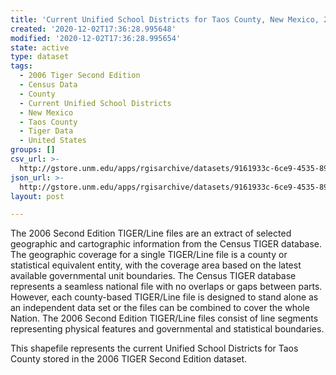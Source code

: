 ```yaml
---
title: 'Current Unified School Districts for Taos County, New Mexico, 2006se TIGER'
created: '2020-12-02T17:36:28.995648'
modified: '2020-12-02T17:36:28.995654'
state: active
type: dataset
tags:
  - 2006 Tiger Second Edition
  - Census Data
  - County
  - Current Unified School Districts
  - New Mexico
  - Taos County
  - Tiger Data
  - United States
groups: []
csv_url: >-
  http://gstore.unm.edu/apps/rgisarchive/datasets/9161933c-6ce9-4535-893c-50570686ae50/tgr2006se_taos_sdunicu.derived.csv
json_url: >-
  http://gstore.unm.edu/apps/rgisarchive/datasets/9161933c-6ce9-4535-893c-50570686ae50/tgr2006se_taos_sdunicu.derived.json
layout: post

---
```

The 2006 Second Edition TIGER/Line files are an extract of selected geographic and cartographic information from the Census TIGER database.  The geographic coverage for a single TIGER/Line file is a county or statistical equivalent entity, with the coverage area based on the latest available governmental unit boundaries. The Census TIGER database represents a seamless national file with no overlaps or gaps between parts.  However, each county-based TIGER/Line file is designed to stand alone as an independent data set or the files can be combined to cover the whole Nation.  The 2006 Second Edition  TIGER/Line files consist of line segments representing physical features and governmental and statistical boundaries.  

This shapefile represents the current Unified School Districts for Taos County stored in the 2006 TIGER Second Edition dataset.
